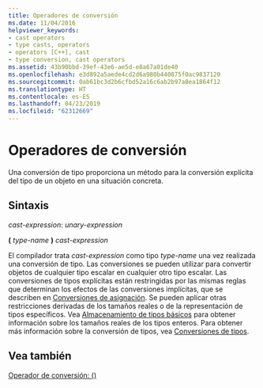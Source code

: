 ```yaml
---
title: Operadores de conversión
ms.date: 11/04/2016
helpviewer_keywords:
- cast operators
- type casts, operators
- operators [C++], cast
- type conversion, cast operators
ms.assetid: 43b90bbd-39ef-43e6-ae5d-e8a67a01de40
ms.openlocfilehash: e3d892a5aede4cd2d6a980b440875f0ac9837120
ms.sourcegitcommit: 0ab61bc3d2b6cfbd52a16c6ab2b97a8ea1864f12
ms.translationtype: HT
ms.contentlocale: es-ES
ms.lasthandoff: 04/23/2019
ms.locfileid: "62312669"
---
```

# <a name="cast-operators"></a>Operadores de conversión

Una conversión de tipo proporciona un método para la conversión explícita del tipo de un objeto en una situación concreta.

## <a name="syntax"></a>Sintaxis

*cast-expression*: *unary-expression*

**(**  *type-name*  **)**  *cast-expression*

El compilador trata *cast-expression* como tipo *type-name* una vez realizada una conversión de tipo. Las conversiones se pueden utilizar para convertir objetos de cualquier tipo escalar en cualquier otro tipo escalar. Las conversiones de tipos explícitas están restringidas por las mismas reglas que determinan los efectos de las conversiones implícitas, que se describen en [Conversiones de asignación](../c-language/assignment-conversions.md). Se pueden aplicar otras restricciones derivadas de los tamaños reales o de la representación de tipos específicos. Vea [Almacenamiento de tipos básicos](../c-language/storage-of-basic-types.md) para obtener información sobre los tamaños reales de los tipos enteros. Para obtener más información sobre la conversión de tipos, vea [Conversiones de tipos](../c-language/type-cast-conversions.md).

## <a name="see-also"></a>Vea también

[Operador de conversión: ()](../cpp/cast-operator-parens.md)
